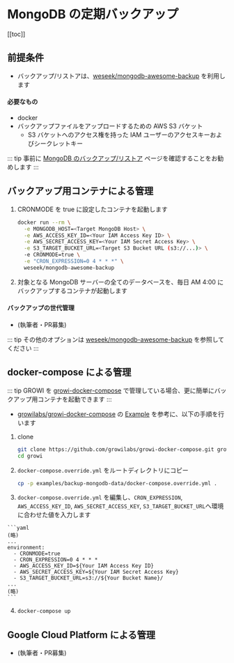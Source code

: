 # MongoDB の定期バックアップ

[[toc]]

## 前提条件

* バックアップ/リストアは、[weseek/mongodb-awesome-backup](https://github.com/weseek/mongodb-awesome-backup) を利用します

#### 必要なもの

* docker
* バックアップファイルをアップロードするための AWS S3 バケット
  * S3 バケットへのアクセス権を持った IAM ユーザーのアクセスキーおよびシークレットキー

::: tip
事前に [MongoDB のバックアップ/リストア](/ja/admin-guide/admin-cookbook/mongodb-backup.html) ページを確認することをお勧めします
:::

## バックアップ用コンテナによる管理

1. CRONMODE を true に設定したコンテナを起動します

    ```bash
    docker run --rm \
      -e MONGODB_HOST=<Target MongoDB Host> \
      -e AWS_ACCESS_KEY_ID=<Your IAM Access Key ID> \
      -e AWS_SECRET_ACCESS_KEY=<Your IAM Secret Access Key> \
      -e S3_TARGET_BUCKET_URL=<Target S3 Bucket URL (s3://...)> \
      -e CRONMODE=true \
      -e "CRON_EXPRESSION=0 4 * * *" \
      weseek/mongodb-awesome-backup
    ```

2. 対象となる MongoDB サーバーの全てのデータベースを、毎日 AM 4:00 にバックアップするコンテナが起動します

#### バックアップの世代管理

* (執筆者・PR募集)

::: tip
その他のオプションは [weseek/mongodb-awesome-backup](https://github.com/weseek/mongodb-awesome-backup) を参照してください
:::

## docker-compose による管理

::: tip
GROWI を [growi-docker-compose](/ja/admin-guide/getting-started/docker-compose.html) で管理している場合、更に簡単にバックアップ用コンテナを起動できます
:::

* [growilabs/growi-docker-compose](https://github.com/growilabs/growi-docker-compose/tree/master/examples/backup-mongodb-data) の [Example](https://github.com/growilabs/growi-docker-compose/tree/master/examples/backup-mongodb-data) を参考に、以下の手順を行います

1. clone

    ```bash
    git clone https://github.com/growilabs/growi-docker-compose.git growi
    cd growi
    ```

2. `docker-compose.override.yml` をルートディレクトリにコピー

    ```bash
    cp -p examples/backup-mongodb-data/docker-compose.override.yml .
    ```

<!-- textlint-disable weseek/sentence-length -->
3. `docker-compose.override.yml` を編集し、`CRON_EXPRESSION`, `AWS_ACCESS_KEY_ID`, `AWS_SECRET_ACCESS_KEY`, `S3_TARGET_BUCKET_URL`へ環境に合わせた値を入力します
<!-- textlint-enable weseek/sentence-length -->

    ```yaml
    (略)
    ...
    environment:
      - CRONMODE=true
      - CRON_EXPRESSION=0 4 * * *
      - AWS_ACCESS_KEY_ID=${Your IAM Access Key ID}
      - AWS_SECRET_ACCESS_KEY=${Your IAM Secret Access Key}
      - S3_TARGET_BUCKET_URL=s3://${Your Bucket Name}/
    ...
    (略)
    ```

4. ```bash
   docker-compose up
   ```

## Google Cloud Platform による管理

* (執筆者・PR募集)

